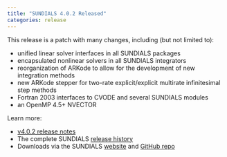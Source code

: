 ```yaml
---
title: "SUNDIALS 4.0.2 Released"
categories: release
---
```


This release is a patch with many changes, including (but not limited to):
- unified linear solver interfaces in all SUNDIALS packages
- encapsulated nonlinear solvers in all SUNDIALS integrators
- reorganization of ARKode to allow for the development of new integration methods
- new ARKode stepper for two-rate explicit/explicit multirate infinitesimal step methods
- Fortran 2003 interfaces to CVODE and several SUNDIALS modules
- an OpenMP 4.5+ NVECTOR

Learn more:
- [v4.0.2 release notes](https://computing.llnl.gov/projects/sundials/sundials-software)
- The complete SUNDIALS [release history](https://computing.llnl.gov/projects/sundials/release-history)
- Downloads via the SUNDIALS [website](https://computing.llnl.gov/projects/sundials) and [GitHub repo](https://github.com/LLNL/sundials)
